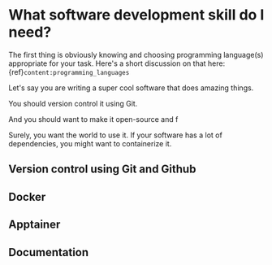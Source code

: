 # What software development skill do I need?
The first thing is obviously knowing and choosing programming language(s) appropriate for your task.
Here's a short discussion on that here: {ref}`content:programming_languages`

Let's say you are writing a super cool software that does amazing things.

You should version control it using Git.

And you should want to make it open-source and f


Surely, you want the world to use it. If your software has a lot of dependencies, you might want to containerize it.



## Version control using Git and Github

## Docker

## Apptainer

## Documentation

